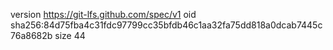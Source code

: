 version https://git-lfs.github.com/spec/v1
oid sha256:84d75fba4c31fdc97799cc35bfdb46c1aa32fa75dd818a0dcab7445c76a8682b
size 44
